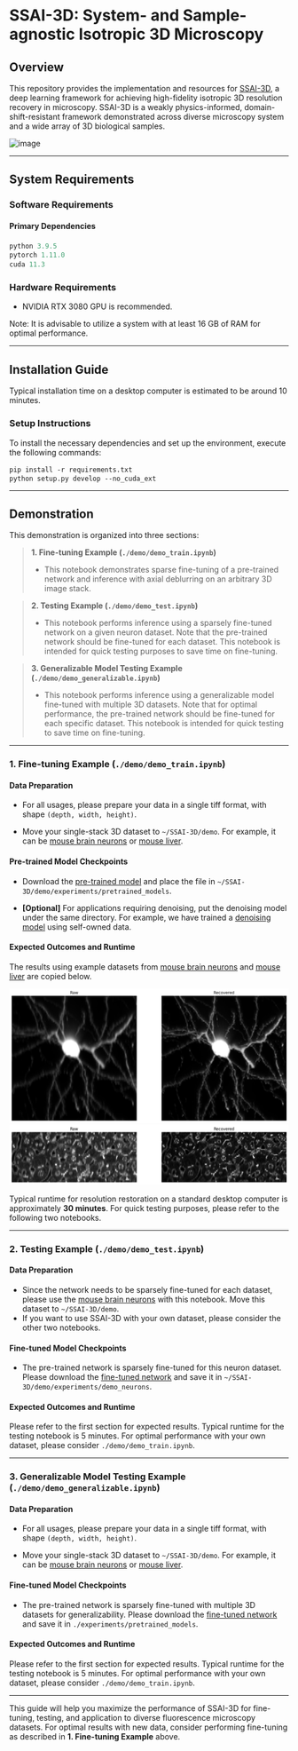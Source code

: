 # SSAI-3D: System- and Sample-agnostic Isotropic 3D Microscopy

<!-- <img width="1012" alt="image" src="./resource/logo.jpg"> -->

## Overview

This repository provides the implementation and resources for [SSAI-3D](https://arxiv.org/abs/2406.06337), a deep learning framework for achieving high-fidelity isotropic 3D resolution recovery in microscopy. SSAI-3D is a weakly physics-informed, domain-shift-resistant framework demonstrated across diverse microscopy system and a wide array of 3D biological samples.

<img width="1012" alt="image" src="https://github.com/user-attachments/assets/8beebb61-3ea2-49dc-b273-50f17e796c37">

---

## System Requirements

### Software Requirements

#### Primary Dependencies

```python
python 3.9.5
pytorch 1.11.0
cuda 11.3
```

### Hardware Requirements

- NVIDIA RTX 3080 GPU is recommended.

Note: It is advisable to utilize a system with at least 16 GB of RAM for optimal performance.

--- 

## Installation Guide

Typical installation time on a desktop computer is estimated to be around 10 minutes.

### Setup Instructions

To install the necessary dependencies and set up the environment, execute the following commands:

```
pip install -r requirements.txt
python setup.py develop --no_cuda_ext
```

---
## Demonstration 

This demonstration is organized into three sections:

> **1. Fine-tuning Example (`./demo/demo_train.ipynb`)**
> - This notebook demonstrates sparse fine-tuning of a pre-trained network and inference with axial deblurring on an arbitrary 3D image stack.

> **2. Testing Example (`./demo/demo_test.ipynb`)**  
> - This notebook performs inference using a sparsely fine-tuned network on a given neuron dataset. Note that the pre-trained network should be fine-tuned for each dataset. This notebook is intended for quick testing purposes to save time on fine-tuning.

> **3. Generalizable Model Testing Example (`./demo/demo_generalizable.ipynb`)**
> - This notebook performs inference using a generalizable model fine-tuned with multiple 3D datasets. Note that for optimal performance, the pre-trained network should be fine-tuned for each specific dataset. This notebook is intended for quick testing to save time on fine-tuning.

---

### 1. Fine-tuning Example (`./demo/demo_train.ipynb`)

#### Data Preparation

- For all usages, please prepare your data in a single tiff format, with shape `(depth, width, height)`.

- Move your single-stack 3D dataset to `~/SSAI-3D/demo`. For example, it can be [mouse brain neurons](https://drive.google.com/file/d/1p3CUWhaSJXAA_9k8p4nRrhjBmbegQ-vJ/view?usp=sharing) or [mouse liver](https://www.nature.com/articles/s41592-018-0216-7#data-availability).

#### Pre-trained Model Checkpoints

- Download the [pre-trained model](https://drive.google.com/file/d/14D4V4raNYIOhETfcuuLI3bGLB-OYIv6X/view) and place the file in ```~/SSAI-3D/demo/experiments/pretrained_models```.
  
- **[Optional]** For applications requiring denoising, put the denoising model under the same directory. For example, we have trained a [denoising model](https://drive.google.com/file/d/1Lkg5a8xtjze7cKitdMl8bIY38cLAIojT/view?usp=sharing) using self-owned data.

#### Expected Outcomes and Runtime

The results using example datasets from [mouse brain neurons](https://drive.google.com/file/d/1p3CUWhaSJXAA_9k8p4nRrhjBmbegQ-vJ/view?usp=sharing) and [mouse liver](https://www.nature.com/articles/s41592-018-0216-7#data-availability) are copied below.

![Sample Output Image 1](./resource/output.png)
![Sample Output Image 2](./resource/output_.png)

Typical runtime for resolution restoration on a standard desktop computer is approximately **30 minutes**. For quick testing purposes, please refer to the following two notebooks.

---

### 2. Testing Example (`./demo/demo_test.ipynb`)




#### Data Preparation

- Since the network needs to be sparsely fine-tuned for each dataset, please use the [mouse brain neurons](https://drive.google.com/file/d/1p3CUWhaSJXAA_9k8p4nRrhjBmbegQ-vJ/view?usp=sharing) with this notebook. Move this dataset to `~/SSAI-3D/demo`.
- If you want to use SSAI-3D with your own dataset, please consider the other two notebooks.

#### Fine-tuned Model Checkpoints

- The pre-trained network is sparsely fine-tuned for this neuron dataset. Please download the [fine-tuned network](https://drive.google.com/file/d/1Q3d7y96dQsd3Xk4l8c05M2VnUlu9q9CL/view?usp=sharing) and save it in ```~/SSAI-3D/demo/experiments/demo_neurons```.


#### Expected Outcomes and Runtime

Please refer to the first section for expected results. Typical runtime for the testing notebook is 5 minutes. For optimal performance with your own dataset, please consider `./demo/demo_train.ipynb`.

---


### 3. Generalizable Model Testing Example (`./demo/demo_generalizable.ipynb`)
 

#### Data Preparation

- For all usages, please prepare your data in a single tiff format, with shape `(depth, width, height)`.

- Move your single-stack 3D dataset to `~/SSAI-3D/demo`. For example, it can be [mouse brain neurons](https://drive.google.com/file/d/1p3CUWhaSJXAA_9k8p4nRrhjBmbegQ-vJ/view?usp=sharing) or [mouse liver](https://www.nature.com/articles/s41592-018-0216-7#data-availability).

#### Fine-tuned Model Checkpoints

- The pre-trained network is sparsely fine-tuned with multiple 3D datasets for generalizability. Please download the [fine-tuned network](https://drive.google.com/file/d/1mhpZ00h3UvXvTfsA_feYd1B2sWD-06uY/view) and save it in ```./experiments/pretrained_models```.

#### Expected Outcomes and Runtime

Please refer to the first section for expected results. Typical runtime for the testing notebook is 5 minutes. For optimal performance with your own dataset, please consider `./demo/demo_train.ipynb`.

---
This guide will help you maximize the performance of SSAI-3D for fine-tuning, testing, and application to diverse fluorescence microscopy datasets. For optimal results with new data, consider performing fine-tuning as described in **1. Fine-tuning Example** above.
